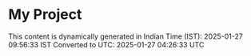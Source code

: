 # My Project

This content is dynamically generated in Indian Time (IST): 2025-01-27 09:56:33 IST
Converted to UTC: 2025-01-27 04:26:33 UTC
